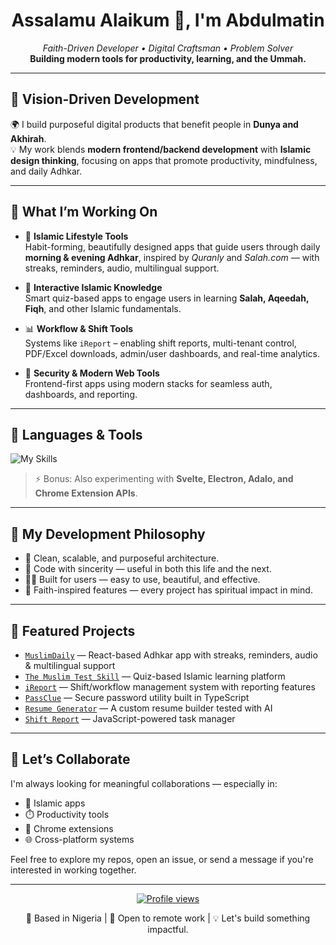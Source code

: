 <h1 align="center">Assalamu Alaikum 👋, I'm Abdulmatin</h1>

<p align="center">
  <em>Faith-Driven Developer • Digital Craftsman • Problem Solver</em><br>
  <strong>Building modern tools for productivity, learning, and the Ummah.</strong>
</p>

---

## 🧭 Vision-Driven Development

🌍 I build purposeful digital products that benefit people in **Dunya and Akhirah**.  
💡 My work blends **modern frontend/backend development** with **Islamic design thinking**, focusing on apps that promote productivity, mindfulness, and daily Adhkar.

---

## 🔨 What I’m Working On

- 🕋 **Islamic Lifestyle Tools**  
  Habit-forming, beautifully designed apps that guide users through daily **morning & evening Adhkar**, inspired by *Quranly* and *Salah.com* — with streaks, reminders, audio, multilingual support.

- 🧠 **Interactive Islamic Knowledge**  
  Smart quiz-based apps to engage users in learning **Salah, Aqeedah, Fiqh**, and other Islamic fundamentals.

- 📊 **Workflow & Shift Tools**  
  Systems like `iReport` – enabling shift reports, multi-tenant control, PDF/Excel downloads, admin/user dashboards, and real-time analytics.

- 🔐 **Security & Modern Web Tools**  
  Frontend-first apps using modern stacks for seamless auth, dashboards, and reporting.

---

## 🧰 Languages & Tools

<p align="left">
  <img src="https://skillicons.dev/icons?i=js,ts,php,html,css,react,laravel,tailwind,figma,vscode,nodejs,mysql,firebase,supabase" alt="My Skills" />
</p>

> ⚡ Bonus: Also experimenting with **Svelte, Electron, Adalo, and Chrome Extension APIs**.

---

## 🌟 My Development Philosophy

- 🧼 Clean, scalable, and purposeful architecture.
- 💖 Code with sincerity — useful in both this life and the next.
- 🧑‍💻 Built for users — easy to use, beautiful, and effective.
- 🕌 Faith-inspired features — every project has spiritual impact in mind.

---

## 📌 Featured Projects

- [`MuslimDaily`](https://github.com/DayoSaheed/muslimdaily-main) — React-based Adhkar app with streaks, reminders, audio & multilingual support  
- [`The Muslim Test Skill`](https://github.com/DayoSaheed/the-muslim-test-skill) — Quiz-based Islamic learning platform  
- [`iReport`](https://github.com/DayoSaheed) — Shift/workflow management system with reporting features  
- [`PassClue`](https://github.com/DayoSaheed/passclue) — Secure password utility built in TypeScript  
- [`Resume Generator`](https://github.com/DayoSaheed/resume-generator) — A custom resume builder tested with AI  
- [`Shift Report`](https://github.com/DayoSaheed/shift-report) — JavaScript-powered task manager

---

## 🤝 Let’s Collaborate

I'm always looking for meaningful collaborations — especially in:

- 🕌 Islamic apps  
- ⏱️ Productivity tools  
- 📱 Chrome extensions  
- 🌐 Cross-platform systems

Feel free to explore my repos, open an issue, or send a message if you're interested in working together.

---

<p align="center">
  <a href="https://github.com/DayoSaheed"><img src="https://komarev.com/ghpvc/?username=DayoSaheed&style=flat-square&color=green" alt="Profile views" /></a>
</p>

<p align="center">📍 Based in Nigeria | 💬 Open to remote work | 💡 Let's build something impactful.</p>

